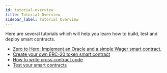 ```yaml
---
id: tutorial-overview
title: Tutorial Overview
sidebar_label: Tutorial Overview
---
```


Here are several tutorials which will help you learn how to build, test and deploy smart contracts.

* [Zero to Hero: Implement an Oracle and a simple Wager smart contract.](zero-to-hero.md)
* [Create your own ERC-20 token smart contract](token.md)
* [How to write cross contract code](how-to-write-contracts-that-talk-to-each-other.md)
* [Test your smart contracts](test-your-smart-contracts.md)
